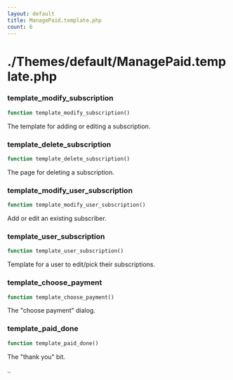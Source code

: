 ```yaml
---
layout: default
title: ManagePaid.template.php
count: 6
---
```


# ./Themes/default/ManagePaid.template.php

### template_modify_subscription

```php
function template_modify_subscription()
```
The template for adding or editing a subscription.




### template_delete_subscription

```php
function template_delete_subscription()
```
The page for deleting a subscription.




### template_modify_user_subscription

```php
function template_modify_user_subscription()
```
Add or edit an existing subscriber.




### template_user_subscription

```php
function template_user_subscription()
```
Template for a user to edit/pick their subscriptions.




### template_choose_payment

```php
function template_choose_payment()
```
The "choose payment" dialog.




### template_paid_done

```php
function template_paid_done()
```
The "thank you" bit.

..


